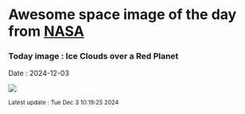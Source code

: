 
# Awesome space image of the day from [NASA](https://api.nasa.gov/)

### Today image : Ice Clouds over a Red Planet
Date : 2024-12-03

![](https://apod.nasa.gov/apod/image/2412/MarsClouds_Perseverance_960.jpg)

<small>Latest update : Tue Dec  3 10:19:25 2024</small>
        